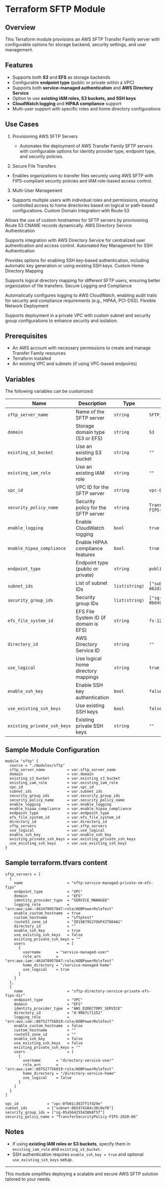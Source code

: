 # Terraform SFTP Module

## Overview
This Terraform module provisions an AWS SFTP Transfer Family server with configurable options for storage backend, security settings, and user management.

## Features
- Supports both **S3** and **EFS** as storage backends
- Configurable **endpoint type** (public or private within a VPC)
- Supports both **service-managed authentication** and **AWS Directory Service**
- Option to use **existing IAM roles, S3 buckets, and SSH keys**
- **CloudWatch logging** and **HIPAA compliance** support
- Multi-user support with specific roles and home directory configurations

## Use Cases
1. Provisioning AWS SFTP Servers
   -  Automates the deployment of AWS Transfer Family SFTP servers with configurable options for identity provider type, endpoint type, and security policies.

2. Secure File Transfers
-  Enables organizations to transfer files securely using AWS SFTP with FIPS-compliant security policies and IAM role-based access control.

3. Multi-User Management
- Supports multiple users with individual roles and permissions, ensuring controlled access to home directories based on logical or path-based configurations.
Custom Domain Integration with Route 53

Allows the use of custom hostnames for SFTP servers by provisioning Route 53 CNAME records dynamically.
AWS Directory Service Authentication

Supports integration with AWS Directory Service for centralized user authentication and access control.
Automated Key Management for SSH Authentication

Provides options for enabling SSH key-based authentication, including automatic key generation or using existing SSH keys.
Custom Home Directory Mapping

Supports logical directory mapping for different SFTP users, ensuring better organization of file transfers.
Secure Logging and Compliance

Automatically configures logging to AWS CloudWatch, enabling audit trails for security and compliance requirements (e.g., HIPAA, PCI-DSS).
Flexible Network Deployment

Supports deployment in a private VPC with custom subnet and security group configurations to enhance security and isolation.

## Prerequisites
- An AWS account with necessary permissions to create and manage Transfer Family resources
- Terraform installed
- An existing VPC and subnets (if using VPC-based endpoints)

## Variables
The following variables can be customized:

| Name                         | Description                              | Type           | Default Value                         |
|------------------------------|------------------------------------------|----------------|---------------------------------------|
| `sftp_server_name`           | Name of the SFTP server                  | `string`       | `SFTP_TEST`                           |
| `domain`                     | Storage domain type (S3 or EFS)          | `string`       | `S3`                                  |
| `existing_s3_bucket`         | Use an existing S3 bucket                | `string`       | `""`                                  |
| `existing_iam_role`          | Use an existing IAM role                 | `string`       | `""`                                  |
| `vpc_id`                     | VPC ID for the SFTP server               | `string`       | `vpc-0fb01c3637f1fd29e`               |
| `security_policy_name`       | Security policy for the SFTP server      | `string`       | `TransferSecurityPolicy-FIPS-2020-06` |
| `enable_logging`             | Enable CloudWatch logging                | `bool`         | `true`                                |
| `enable_hipaa_compliance`    | Enable HIPAA compliance features         | `bool`         | `true`                                |
| `endpoint_type`              | Endpoint type (public or private)        | `string`       | `public`                              |
| `subnet_ids`                 | List of subnet IDs                       | `list(string)` | `["subnet-062d74184c30c8ef8"]`        |
| `security_group_ids`         | Security group IDs                       | `list(string)` | `["sg-0b6496757bf80ee2b"]`            |
| `efs_file_system_id`         | EFS File System ID (if domain is EFS)    | `string`       | `fs-12345678`                         |
| `directory_id`               | AWS Directory Service ID                 | `string`       | `""`                                  |
| `use_logical`                | Use logical home directory mappings      | `string`       | `true`                                |
| `enable_ssh_key`             | Enable SSH key authentication            | `bool`         | `false`                               |
| `use_existing_ssh_keys`      | Use existing SSH keys                    | `bool`         | `false`                               |
| `existing_private_ssh_keys`  | Existing private SSH keys                | `string`       | `""`                                  |

## Sample Module Configuration

```
module "sftp" {
  source = "./modules/sftp"
  sftp_server_name          = var.sftp_server_name
  domain                    = var.domain
  existing_s3_bucket        = var.existing_s3_bucket
  existing_iam_role         = var.existing_iam_role
  vpc_id                    = var.vpc_id
  subnet_ids                = var.subnet_ids
  security_group_ids        = var.security_group_ids
  security_policy_name      = var.security_policy_name
  enable_logging            = var.enable_logging
  enable_hipaa_compliance   = var.enable_hipaa_compliance
  endpoint_type             = var.endpoint_type
  efs_file_system_id        = var.efs_file_system_id
  directory_id              = var.directory_id
  sftp_servers              = var.sftp_servers
  use_logical               = var.use_logical
  enable_ssh_key            = var.enable_ssh_key
  existing_private_ssh_keys = var.existing_private_ssh_keys
  use_existing_ssh_keys     = var.use_existing_ssh_keys
}
```


## Sample terraform.tfvars content
```
sftp_servers = [
  {
    name                    = "sftp-service-managed-private-sm-efs-fips"
    endpoint_type           = "VPC"
    domain                  = "EFS"
    identity_provider_type  = "SERVICE_MANAGED"
    logging_role            = "arn:aws:iam::463470957847:role/AOBPowerRoleTest"
    enable_custom_hostname  = true
    custom_hostname         = "sftptest"
    route53_zone_id         = "Z019879527OUFX2T6D4A1"
    directory_id            = ""
    enable_ssh_key          = true
    use_existing_ssh_keys   = false
    existing_private_ssh_keys = ""
    users                   = [
      {
        username       = "service-managed-user"
        role_arn       = "arn:aws:iam::463470957847:role/AOBPowerRoleTest"
        home_directory = "/service-managed-home"
        use_logical    = true
      }
    ]
  },
  {
    name                    = "sftp-directory-service-private-efs-fips-dir"
    endpoint_type           = "VPC"
    domain                  = "EFS"
    identity_provider_type  = "AWS_DIRECTORY_SERVICE"
    directory_id            = "d-9067c71152"
    logging_role            = "arn:aws:iam::807527756019:role/AOBPowerRoleTest"
    enable_custom_hostname  = false
    custom_hostname         = ""
    route53_zone_id         = ""
    enable_ssh_key          = false
    use_existing_ssh_keys   = false
    existing_private_ssh_keys = ""
    users                   = [
      {
        username       = "directory-service-user"
        role_arn       = "arn:aws:iam::807527756019:role/AOBPowerRoleTest"
        home_directory = "/directory-service-home"
        use_logical    = false
      }
    ]
  }
]

vpc_id             = "vpc-0fb01c3637f1fd29e"
subnet_ids         = ["subnet-062d74184c30c8ef8"]
security_group_ids = ["sg-05a564255438b8f5f"]
security_policy_name = "TransferSecurityPolicy-FIPS-2020-06"
```


## Notes
- If using **existing IAM roles or S3 buckets**, specify them in `existing_iam_role` and `existing_s3_bucket`.
- SSH authentication requires `enable_ssh_key = true` and optional `use_existing_ssh_keys` setup.

---
This module simplifies deploying a scalable and secure AWS SFTP solution tailored to your needs.

